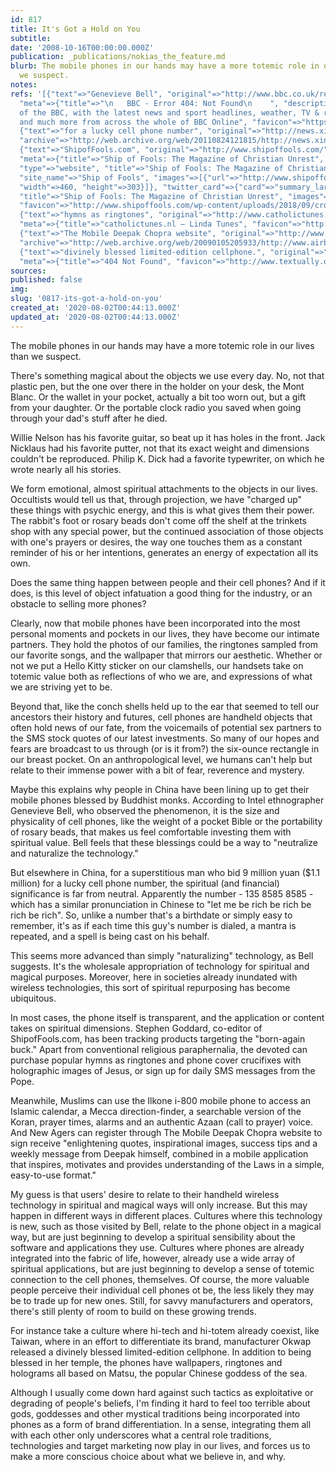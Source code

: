 ```yaml
---
id: 817
title: It's Got a Hold on You
subtitle: 
date: '2008-10-16T00:00:00.000Z'
publication: _publications/nokias_the_feature.md
blurb: The mobile phones in our hands may have a more totemic role in our lives than
  we suspect.
notes: 
refs: '[{"text"=>"Genevieve Bell", "original"=>"http://www.bbc.co.uk/religion/realmedia/sunday/s20050327n.ram",
  "meta"=>{"title"=>"\n   BBC - Error 404: Not Found\n    ", "description"=>"The best
  of the BBC, with the latest news and sport headlines, weather, TV & radio highlights
  and much more from across the whole of BBC Online", "favicon"=>"https://www.bbc.co.uk/favicon.ico"}},
  {"text"=>"for a lucky cell phone number", "original"=>"http://news.xinhuanet.com/english/2004-04/13/content_1415725.htm",
  "archive"=>"http://web.archive.org/web/20110824121815/http://news.xinhuanet.com/english/2004-04/13/content_1415725.htm"},
  {"text"=>"ShipofFools.com", "original"=>"http://www.shipoffools.com/", "archive"=>"http://web.archive.org/web/20200116043022/http://shipoffools.com:80/",
  "meta"=>{"title"=>"Ship of Fools: The Magazine of Christian Unrest", "open_graph"=>{"locale"=>"en_GB",
  "type"=>"website", "title"=>"Ship of Fools: The Magazine of Christian Unrest", "url"=>"http://www.shipoffools.com/",
  "site_name"=>"Ship of Fools", "images"=>[{"url"=>"http://www.shipoffools.com/wp-content/uploads/2018/08/ShipOfFools-Blue-Texture.png",
  "width"=>460, "height"=>303}]}, "twitter_card"=>{"card"=>"summary_large_image",
  "title"=>"Ship of Fools: The Magazine of Christian Unrest", "images"=>[{"url"=>"http://www.shipoffools.com/wp-content/uploads/2018/08/ShipOfFools-Blue-Texture.png"}]},
  "favicon"=>"http://www.shipoffools.com/wp-content/uploads/2018/09/cropped-ShipOfFools-Blue-S-192x192.png"}},
  {"text"=>"hymns as ringtones", "original"=>"http://www.catholictunes.nl/", "archive"=>"http://web.archive.org/web/20190909180749/http://catholictunes.nl/",
  "meta"=>{"title"=>"catholictunes.nl – Linda Tunes", "favicon"=>"http://www.catholictunes.nl/favicon.ico"}},
  {"text"=>"The Mobile Deepak Chopra website", "original"=>"http://www.airborne-e.com/website/chopra/",
  "archive"=>"http://web.archive.org/web/20090105205933/http://www.airborne-e.com/website/chopra/"},
  {"text"=>"divinely blessed limited-edition cellphone.", "original"=>"http://www.textually.org/textually/archives/2004/07/004381.htm",
  "meta"=>{"title"=>"404 Not Found", "favicon"=>"http://www.textually.org/favicon.ico"}}]'
sources: 
published: false
img: 
slug: '0817-its-got-a-hold-on-you'
created_at: '2020-08-02T00:44:13.000Z'
updated_at: '2020-08-02T00:44:13.000Z'
---
```

The mobile phones in our hands may have a more totemic role in our lives than we suspect.

  
There's something magical about the objects we use every day. No, not that plastic pen, but the one over there in the holder on your desk, the Mont Blanc. Or the wallet in your pocket, actually a bit too worn out, but a gift from your daughter. Or the portable clock radio you saved when going through your dad's stuff after he died.

Willie Nelson has his favorite guitar, so beat up it has holes in the front. Jack Nicklaus had his favorite putter, not that its exact weight and dimensions couldn't be reproduced. Philip K. Dick had a favorite typewriter, on which he wrote nearly all his stories.

We form emotional, almost spiritual attachments to the objects in our lives. Occultists would tell us that, through projection, we have "charged up" these things with psychic energy, and this is what gives them their power. The rabbit's foot or rosary beads don't come off the shelf at the trinkets shop with any special power, but the continued association of those objects with one's prayers or desires, the way one touches them as a constant reminder of his or her intentions, generates an energy of expectation all its own.

Does the same thing happen between people and their cell phones? And if it does, is this level of object infatuation a good thing for the industry, or an obstacle to selling more phones?

Clearly, now that mobile phones have been incorporated into the most personal moments and pockets in our lives, they have become our intimate partners. They hold the photos of our families, the ringtones sampled from our favorite songs, and the wallpaper that mirrors our aesthetic. Whether or not we put a Hello Kitty sticker on our clamshells, our handsets take on totemic value both as reflections of who we are, and expressions of what we are striving yet to be.

Beyond that, like the conch shells held up to the ear that seemed to tell our ancestors their history and futures, cell phones are handheld objects that often hold news of our fate, from the voicemails of potential sex partners to the SMS stock quotes of our latest investments. So many of our hopes and fears are broadcast to us through (or is it from?) the six-ounce rectangle in our breast pocket. On an anthropological level, we humans can't help but relate to their immense power with a bit of fear, reverence and mystery.

Maybe this explains why people in China have been lining up to get their mobile phones blessed by Buddhist monks. According to Intel ethnographer Genevieve Bell, who observed the phenomenon, it is the size and physicality of cell phones, like the weight of a pocket Bible or the portability of rosary beads, that makes us feel comfortable investing them with spiritual value. Bell feels that these blessings could be a way to "neutralize and naturalize the technology."

But elsewhere in China, for a superstitious man who bid 9 million yuan ($1.1 million) for a lucky cell phone number, the spiritual (and financial) significance is far from neutral. Apparently the number - 135 8585 8585 - which has a similar pronunciation in Chinese to "let me be rich be rich be rich be rich". So, unlike a number that's a birthdate or simply easy to remember, it's as if each time this guy's number is dialed, a mantra is repeated, and a spell is being cast on his behalf.

This seems more advanced than simply "naturalizing" technology, as Bell suggests. It's the wholesale appropriation of technology for spiritual and magical purposes. Moreover, here in societies already inundated with wireless technologies, this sort of spiritual repurposing has become ubiquitous.

In most cases, the phone itself is transparent, and the application or content takes on spiritual dimensions. Stephen Goddard, co-editor of ShipofFools.com, has been tracking products targeting the "born-again buck." Apart from conventional religious paraphernalia, the devoted can purchase popular hymns as ringtones and phone cover crucifixes with holographic images of Jesus, or sign up for daily SMS messages from the Pope.

Meanwhile, Muslims can use the Ilkone i-800 mobile phone to access an Islamic calendar, a Mecca direction-finder, a searchable version of the Koran, prayer times, alarms and an authentic Azaan (call to prayer) voice. And New Agers can register through The Mobile Deepak Chopra website to sign receive "enlightening quotes, inspirational images, success tips and a weekly message from Deepak himself, combined in a mobile application that inspires, motivates and provides understanding of the Laws in a simple, easy-to-use format."

My guess is that users' desire to relate to their handheld wireless technology in spiritual and magical ways will only increase. But this may happen in different ways in different places. Cultures where this technology is new, such as those visited by Bell, relate to the phone object in a magical way, but are just beginning to develop a spiritual sensibility about the software and applications they use. Cultures where phones are already integrated into the fabric of life, however, already use a wide array of spiritual applications, but are just beginning to develop a sense of totemic connection to the cell phones, themselves. Of course, the more valuable people perceive their individual cell phones ot be, the less likely they may be to trade up for new ones. Still, for savvy manufacturers and operators, there's still plenty of room to build on these growing trends.

For instance take a culture where hi-tech and hi-totem already coexist, like Taiwan, where in an effort to differentiate its brand, manufacturer Okwap released a divinely blessed limited-edition cellphone. In addition to being blessed in her temple, the phones have wallpapers, ringtones and holograms all based on Matsu, the popular Chinese goddess of the sea.

Although I usually come down hard against such tactics as exploitative or degrading of people's beliefs, I'm finding it hard to feel too terrible about gods, goddesses and other mystical traditions being incorporated into phones as a form of brand differentiation. In a sense, integrating them all with each other only underscores what a central role traditions, technologies and target marketing now play in our lives, and forces us to make a more conscious choice about what we believe in, and why.
